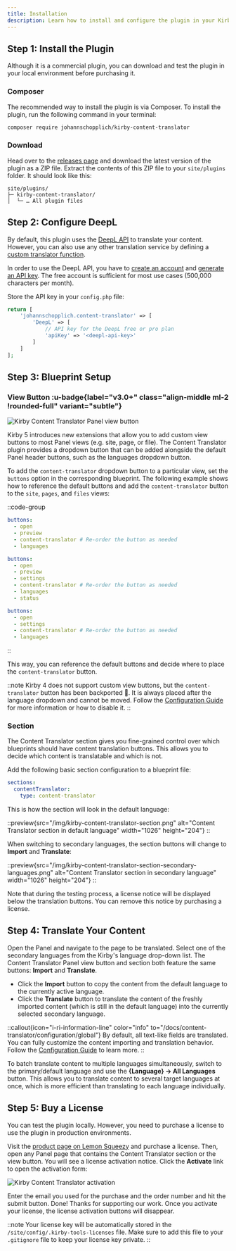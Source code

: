 ```yaml
---
title: Installation
description: Learn how to install and configure the plugin in your Kirby project.
---
```


## Step 1: Install the Plugin

Although it is a commercial plugin, you can download and test the plugin in your local environment before purchasing it.

### Composer

The recommended way to install the plugin is via Composer. To install the plugin, run the following command in your terminal:

```bash
composer require johannschopplich/kirby-content-translator
```

### Download

Head over to the [releases page](https://github.com/kirby-tools/kirby-content-translator/releases) and download the latest version of the plugin as a ZIP file. Extract the contents of this ZIP file to your `site/plugins` folder. It should look like this:

```
site/plugins/
├─ kirby-content-translator/
│  └─ … All plugin files
```

## Step 2: Configure DeepL

By default, this plugin uses the [DeepL API](https://www.deepl.com) to translate your content. However, you can also use any other translation service by defining a [custom translator function](/docs/content-translator/configuration/translator-function).

In order to use the DeepL API, you have to [create an account](https://www.deepl.com/de/pro-api) and [generate an API key](https://www.deepl.com/de/account/summary). The free account is sufficient for most use cases (500,000 characters per month).

Store the API key in your `config.php` file:

```php [config.php]
return [
    'johannschopplich.content-translator' => [
        'DeepL' => [
            // API key for the DeepL free or pro plan
            'apiKey' => '<deepl-api-key>'
        ]
    ]
];
```

## Step 3: Blueprint Setup

### View Button :u-badge{label="v3.0+" class="align-middle ml-2 !rounded-full" variant="subtle"}

![Kirby Content Translator Panel view button](/img/kirby-content-translator-view-buttons.png)

Kirby 5 introduces new extensions that allow you to add custom view buttons to most Panel views (e.g. site, page, or file). The Content Translator plugin provides a dropdown button that can be added alongside the default Panel header buttons, such as the languages dropdown button.

To add the `content-translator` dropdown button to a particular view, set the `buttons` option in the corresponding blueprint. The following example shows how to reference the default buttons and add the `content-translator` button to the `site`, `pages`, and `files` views:

::code-group

```yaml [site.yml]
buttons:
  - open
  - preview
  - content-translator # Re-order the button as needed
  - languages
```

```yaml [pages/default.yml]
buttons:
  - open
  - preview
  - settings
  - content-translator # Re-order the button as needed
  - languages
  - status
```

```yaml [files/default.yml]
buttons:
  - open
  - settings
  - content-translator # Re-order the button as needed
  - languages
```

::

This way, you can reference the default buttons and decide where to place the `content-translator` button.

::note
Kirby 4 does not support custom view buttons, but the `content-translator` button has been backported 🎉. It is always placed after the language dropdown and cannot be moved. Follow the [Configuration Guide](/docs/content-translator/configuration/global) for more information or how to disable it.
::

### Section

The Content Translator section gives you fine-grained control over which blueprints should have content translation buttons. This allows you to decide which content is translatable and which is not.

Add the following basic section configuration to a blueprint file:

```yaml [pages/default.yml]
sections:
  contentTranslator:
    type: content-translator
```

This is how the section will look in the default language:

::preview{src="/img/kirby-content-translator-section.png" alt="Content Translator section in default language" width="1026" height="204"}
::

When switching to secondary languages, the section buttons will change to **Import** and **Translate**:

::preview{src="/img/kirby-content-translator-section-secondary-languages.png" alt="Content Translator section in secondary language" width="1026" height="204"}
::

Note that during the testing process, a license notice will be displayed below the translation buttons. You can remove this notice by purchasing a license.

## Step 4: Translate Your Content

Open the Panel and navigate to the page to be translated. Select one of the secondary languages from the Kirby's language drop-down list. The Content Translator Panel view button and section both feature the same buttons: **Import** and **Translate**.

- Click the **Import** button to copy the content from the default language to the currently active language.
- Click the **Translate** button to translate the content of the freshly imported content (which is still in the default language) into the currently selected secondary language.

::callout{icon="i-ri-information-line" color="info" to="/docs/content-translator/configuration/global"}
By default, all text-like fields are translated. You can fully customize the content importing and translation behavior. Follow the [Configuration Guide](/docs/content-translator/configuration/global) to learn more.
::

To batch translate content to multiple languages simultaneously, switch to the primary/default language and use the **{Language} → All Languages** button. This allows you to translate content to several target languages at once, which is more efficient than translating to each language individually.

## Step 5: Buy a License

You can test the plugin locally. However, you need to purchase a license to use the plugin in production environments.

Visit the [product page on Lemon Squeezy](https://byjohann.lemonsqueezy.com/buy/acdf557a-4d40-47a4-81d1-a9c305ca7edb) and purchase a license. Then, open any Panel page that contains the Content Translator section or the view button. You will see a license activation notice. Click the **Activate** link to open the activation form:

![Kirby Content Translator activation](/img/kirby-content-translator-activation.png)

Enter the email you used for the purchase and the order number and hit the submit button. Done! Thanks for supporting our work. Once you activate your license, the license activation buttons will disappear.

::note
Your license key will be automatically stored in the `/site/config/.kirby-tools-licenses` file. Make sure to add this file to your `.gitignore` file to keep your license key private.
::
